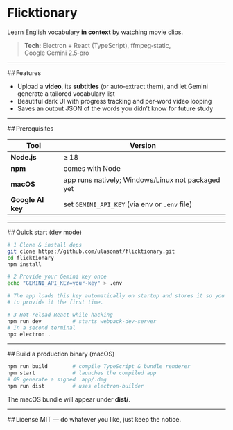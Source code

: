 # Flicktionary

Learn English vocabulary **in context** by watching movie clips.

> **Tech:** Electron + React (TypeScript), ffmpeg‑static, Google Gemini 2.5‑pro

---

## Features
- Upload a **video**, its **subtitles** (or auto‑extract them), and let Gemini generate a tailored vocabulary list  
- Beautiful dark UI with progress tracking and per‑word video looping  
- Saves an output JSON of the words you didn’t know for future study

---

## Prerequisites

| Tool | Version |
|------|---------|
| **Node.js** | ≥ 18 |
| **npm** | comes with Node |
| **macOS** | app runs natively; Windows/Linux not packaged yet |
| **Google AI key** | set `GEMINI_API_KEY` (via env or `.env` file) |

---

## Quick start (dev mode)

```bash
# 1 Clone & install deps
git clone https://github.com/ulasonat/flicktionary.git
cd flicktionary
npm install

# 2 Provide your Gemini key once
echo "GEMINI_API_KEY=your-key" > .env

# The app loads this key automatically on startup and stores it so you only need
# to provide it the first time.

# 3 Hot‑reload React while hacking
npm run dev          # starts webpack-dev-server
# In a second terminal
npx electron .
```

---

## Build a production binary (macOS)

```bash
npm run build        # compile TypeScript & bundle renderer
npm start            # launches the compiled app
# OR generate a signed .app/.dmg
npm run dist         # uses electron-builder
```

The macOS bundle will appear under **dist/**.

---

## License
MIT — do whatever you like, just keep the notice.

